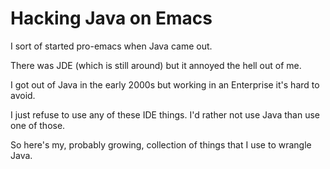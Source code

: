 # Hacking Java on Emacs

I sort of started pro-emacs when Java came out.

There was JDE (which is still around) but it annoyed the hell out of me.

I got out of Java in the early 2000s but working in an Enterprise it's
hard to avoid.

I just refuse to use any of these IDE things. I'd rather not use Java
than use one of those.

So here's my, probably growing, collection of things that I use to
wrangle Java.
